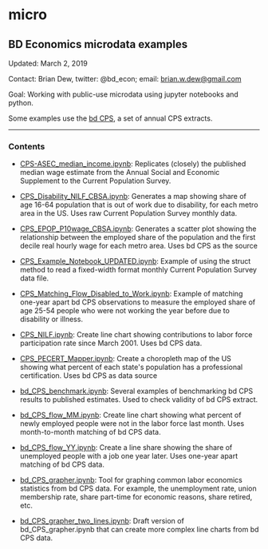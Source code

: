 # micro

## BD Economics microdata examples

Updated: March 2, 2019

Contact: Brian Dew, twitter: @bd_econ; email: brian.w.dew@gmail.com

Goal: Working with public-use microdata using jupyter notebooks and python.

Some examples use the [bd CPS](https://github.com/bdecon/econ_data/tree/master/bd_CPS), a set of annual CPS extracts. 

------

### Contents

- [CPS-ASEC_median_income.ipynb](https://github.com/bdecon/econ_data/blob/master/micro/CPS-ASEC_median_income.ipynb): Replicates (closely) the published median wage estimate from the Annual Social and Economic Supplement to the Current Population Survey. 

- [CPS_Disability_NILF_CBSA.ipynb](https://github.com/bdecon/econ_data/blob/master/micro/CPS_Disability_NILF_CBSA.ipynb): Generates a map showing share of age 16-64 population that is out of work due to disability, for each metro area in the US. Uses raw Current Population Survey monthly data.

- [CPS_EPOP_P10wage_CBSA.ipynb](https://github.com/bdecon/econ_data/blob/master/micro/CPS_EPOP_P10wage_CBSA.ipynb): Generates a scatter plot showing the relationship between the employed share of the population and the first decile real hourly wage for each metro area. Uses bd CPS as the source

- [CPS_Example_Notebook_UPDATED.ipynb](https://github.com/bdecon/econ_data/blob/master/micro/CPS_Example_Notebook_UPDATED.ipynb): Example of using the struct method to read a fixed-width format monthly Current Population Survey data file. 

- [CPS_Matching_Flow_Disabled_to_Work.ipynb](https://github.com/bdecon/econ_data/blob/master/micro/CPS_Matching_Flow_Disabled_to_Work.ipynb): Example of matching one-year apart bd CPS observations to measure the employed share of age 25-54 people who were not working the year before due to disability or illness. 

- [CPS_NILF.ipynb](https://github.com/bdecon/econ_data/blob/master/micro/CPS_NILF.ipynb): Create line chart showing contributions to labor force participation rate since March 2001. Uses bd CPS data.

- [CPS_PECERT_Mapper.ipynb](https://github.com/bdecon/econ_data/blob/master/micro/CPS_PECERT_Mapper.ipynb): Create a choropleth map of the US showing what percent of each state's population has a professional certification. Uses bd CPS as data source

- [bd_CPS_benchmark.ipynb](https://github.com/bdecon/econ_data/blob/master/micro/bd_CPS_benchmark.ipynb): Several examples of benchmarking bd CPS results to published estimates. Used to check validity of bd CPS extract. 

- [bd_CPS_flow_MM.ipynb](https://github.com/bdecon/econ_data/blob/master/micro/bd_CPS_flow_MM.ipynb): Create line chart showing what percent of newly employed people were not in the labor force last month. Uses month-to-month matching of bd CPS data.

- [bd_CPS_flow_YY.ipynb](https://github.com/bdecon/econ_data/blob/master/micro/bd_CPS_flow_YY.ipynb): Create a line share showing the share of unemployed people with a job one year later. Uses one-year apart matching of bd CPS data.

- [bd_CPS_grapher.ipynb](https://github.com/bdecon/econ_data/blob/master/micro/bd_CPS_grapher.ipynb): Tool for graphing common labor economics statistics from bd CPS data. For example, the unemployment rate, union membership rate, share part-time for economic reasons, share retired, etc.

- [bd_CPS_grapher_two_lines.ipynb](https://github.com/bdecon/econ_data/blob/master/micro/bd_CPS_grapher_two_lines.ipynb): Draft version of bd_CPS_grapher.ipynb that can create more complex line charts from bd CPS data.

